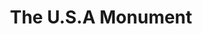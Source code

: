 ---
pid: FS250
title: The U.S.A Monument
location_transcription: Down town North
zipcode: 
outside_phl: 
neighborhood: 
age: '10'
age_range: 6-13
instagram: 
image_file_name: FS_250.jpg
proposal_transcription: 
topic: Politics
topic_summary: '0'
type: Other No Form
keywords_other: USA
credit: Nadirah
image_labels: U.S.A.
twitter: 
facebook: 
permalink: "/monuments/fs250/"
layout: item-page
---